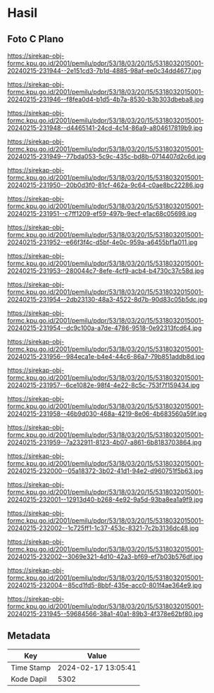 # Hasil

## Foto C Plano

https://sirekap-obj-formc.kpu.go.id/2001/pemilu/pdpr/53/18/03/20/15/5318032015001-20240215-231944--2e151cd3-7b1d-4885-98af-ee0c34dd4677.jpg

https://sirekap-obj-formc.kpu.go.id/2001/pemilu/pdpr/53/18/03/20/15/5318032015001-20240215-231946--f8fea0d4-b1d5-4b7a-8530-b3b303dbeba8.jpg

https://sirekap-obj-formc.kpu.go.id/2001/pemilu/pdpr/53/18/03/20/15/5318032015001-20240215-231948--d4465141-24cd-4c14-86a9-a804617819b9.jpg

https://sirekap-obj-formc.kpu.go.id/2001/pemilu/pdpr/53/18/03/20/15/5318032015001-20240215-231949--77bda053-5c9c-435c-bd8b-0714407d2c6d.jpg

https://sirekap-obj-formc.kpu.go.id/2001/pemilu/pdpr/53/18/03/20/15/5318032015001-20240215-231950--20b0d3f0-81cf-462a-9c64-c0ae8bc22286.jpg

https://sirekap-obj-formc.kpu.go.id/2001/pemilu/pdpr/53/18/03/20/15/5318032015001-20240215-231951--c7ff1209-ef59-497b-9ecf-e1ac68c05698.jpg

https://sirekap-obj-formc.kpu.go.id/2001/pemilu/pdpr/53/18/03/20/15/5318032015001-20240215-231952--e66f3f4c-d5bf-4e0c-959a-a6455bf1a011.jpg

https://sirekap-obj-formc.kpu.go.id/2001/pemilu/pdpr/53/18/03/20/15/5318032015001-20240215-231953--280044c7-8efe-4cf9-acb4-b4730c37c58d.jpg

https://sirekap-obj-formc.kpu.go.id/2001/pemilu/pdpr/53/18/03/20/15/5318032015001-20240215-231954--2db23130-48a3-4522-8d7b-90d83c05b5dc.jpg

https://sirekap-obj-formc.kpu.go.id/2001/pemilu/pdpr/53/18/03/20/15/5318032015001-20240215-231954--dc9c100a-a7de-4786-9518-0e92313fcd64.jpg

https://sirekap-obj-formc.kpu.go.id/2001/pemilu/pdpr/53/18/03/20/15/5318032015001-20240215-231956--984eca1e-b4e4-44c6-86a7-79b851addb8d.jpg

https://sirekap-obj-formc.kpu.go.id/2001/pemilu/pdpr/53/18/03/20/15/5318032015001-20240215-231957--6ce1082e-98f4-4e22-8c5c-753f7f159434.jpg

https://sirekap-obj-formc.kpu.go.id/2001/pemilu/pdpr/53/18/03/20/15/5318032015001-20240215-231958--46b9d030-468a-4219-8e06-4b683560a59f.jpg

https://sirekap-obj-formc.kpu.go.id/2001/pemilu/pdpr/53/18/03/20/15/5318032015001-20240215-231959--7a232911-8123-4b07-a861-6b8183703864.jpg

https://sirekap-obj-formc.kpu.go.id/2001/pemilu/pdpr/53/18/03/20/15/5318032015001-20240215-232000--05a18372-3b02-41d1-94e2-d960751f5b63.jpg

https://sirekap-obj-formc.kpu.go.id/2001/pemilu/pdpr/53/18/03/20/15/5318032015001-20240215-232001--12913d40-b268-4e92-9a5d-93ba8ea1a9f9.jpg

https://sirekap-obj-formc.kpu.go.id/2001/pemilu/pdpr/53/18/03/20/15/5318032015001-20240215-232002--1c725ff1-1c37-453c-8321-7c2b3136dc48.jpg

https://sirekap-obj-formc.kpu.go.id/2001/pemilu/pdpr/53/18/03/20/15/5318032015001-20240215-232002--3069e321-4d10-42a3-bf69-ef7b03b576df.jpg

https://sirekap-obj-formc.kpu.go.id/2001/pemilu/pdpr/53/18/03/20/15/5318032015001-20240215-232004--85cd1fd5-8bbf-435e-acc0-801f4ae364e9.jpg

https://sirekap-obj-formc.kpu.go.id/2001/pemilu/pdpr/53/18/03/20/15/5318032015001-20240215-231945--59684566-38a1-40a1-89b3-4f378e62bf80.jpg


## Metadata

| Key        | Value               |
| ---------- | ------------------- |
| Time Stamp | 2024-02-17 13:05:41 |
| Kode Dapil | 5302                |



